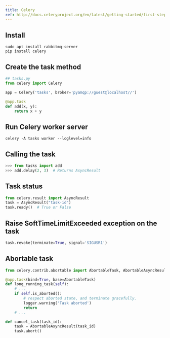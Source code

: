 ```yaml
---
title: Celery
ref: http://docs.celeryproject.org/en/latest/getting-started/first-steps-with-celery.html
---
```


## Install

```shell
sudo apt install rabbitmq-server
pip install celery
```

## Create the task method

```python
## tasks.py
from celery import Celery

app = Celery('tasks', broker='pyamqp://guest@localhost//')

@app.task
def add(x, y):
    return x + y
```

## Run Celery worker server

```shell
celery -A tasks worker --loglevel=info
```

## Calling the task

```python
>>> from tasks import add
>>> add.delay(2, 3)  # Returns AsyncResult
```

## Task status

```python
from celery.result import AsyncResult
task = AsyncResult("task-id")
task.ready()  # True or False
```

## Raise SoftTimeLimitExceeded exception on the task

```python
task.revoke(terminate=True, signal='SIGUSR1')
```

## Abortable task

```python
from celery.contrib.abortable import AbortableTask, AbortableAsyncResult

@app.task(bind=True, base=AbortableTask)
def long_running_task(self):
    # ...
    if self.is_aborted():
        # respect aborted state, and terminate gracefully.
        logger.warning('Task aborted')
        return
    # ...

def cancel_task(task_id):
    task = AbortableAsyncResult(task_id)
    task.abort()
```

